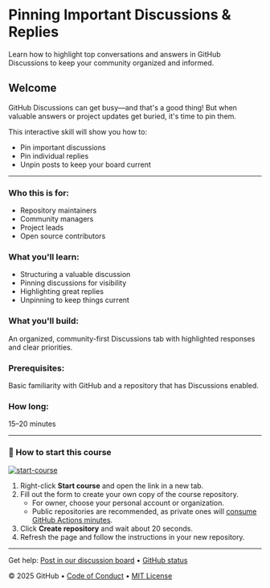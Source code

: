 # Pinning Important Discussions & Replies

Learn how to highlight top conversations and answers in GitHub Discussions to keep your community organized and informed.

## Welcome

GitHub Discussions can get busy—and that's a good thing! But when valuable answers or project updates get buried, it's time to pin them.

This interactive skill will show you how to:
- Pin important discussions
- Pin individual replies
- Unpin posts to keep your board current

---

### Who this is for:
- Repository maintainers  
- Community managers  
- Project leads  
- Open source contributors

### What you'll learn:
- Structuring a valuable discussion  
- Pinning discussions for visibility  
- Highlighting great replies  
- Unpinning to keep things current

### What you'll build:
An organized, community-first Discussions tab with highlighted responses and clear priorities.

### Prerequisites:
Basic familiarity with GitHub and a repository that has Discussions enabled.

### How long:
15–20 minutes

---



### 🚀 How to start this course

[![start-course](https://user-images.githubusercontent.com/1221423/235727646-4a590299-ffe5-480d-8cd5-8194ea184546.svg)](https://github.com/new?template_owner=bryceshen1&template_name=base&owner=%40me&name=bryceshen1-base&description=My+clone+repository&visibility=public)

1. Right-click **Start course** and open the link in a new tab.
2. Fill out the form to create your own copy of the course repository.
   - For owner, choose your personal account or organization.
   - Public repositories are recommended, as private ones will [consume GitHub Actions minutes](https://docs.github.com/en/billing/managing-billing-for-github-actions/about-billing-for-github-actions).
3. Click **Create repository** and wait about 20 seconds.
4. Refresh the page and follow the instructions in your new repository.

<footer>

<!--
  <<< Author notes: Footer >>>
  Add a link to get support, GitHub status page, code of conduct, license link.
-->

---

Get help: [Post in our discussion board](https://github.com/orgs/skills/discussions/categories/review-pull-requests) &bull; [GitHub status](https://www.githubstatus.com/)

&copy; 2025 GitHub &bull; [Code of Conduct](https://www.contributor-covenant.org/version/2/1/code_of_conduct/code_of_conduct.md) &bull; [MIT License](https://gh.io/mit)

</footer>
